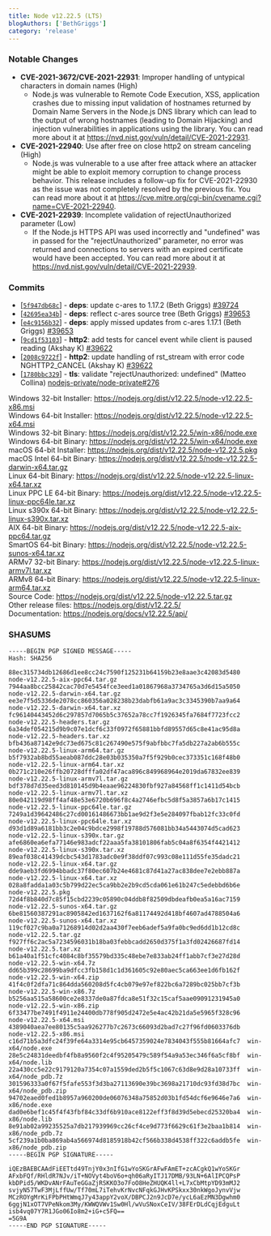 ```yaml
---
title: Node v12.22.5 (LTS)
blogAuthors: ['BethGriggs']
category: 'release'
---
```


### Notable Changes

* **CVE-2021-3672/CVE-2021-22931**: Improper handling of untypical characters in domain names (High)
  * Node.js was vulnerable to Remote Code Execution, XSS, application crashes due to missing input validation of hostnames returned by Domain Name Servers in the Node.js DNS library which can lead to the output of wrong hostnames (leading to Domain Hijacking) and injection vulnerabilities in applications using the library. You can read more about it at https://nvd.nist.gov/vuln/detail/CVE-2021-22931.
* **CVE-2021-22940**: Use after free on close http2 on stream canceling (High)
  * Node.js was vulnerable to a use after free attack where an attacker might be able to exploit memory corruption to change process behavior. This release includes a follow-up fix for CVE-2021-22930 as the issue was not completely resolved by the previous fix. You can read more about it at https://cve.mitre.org/cgi-bin/cvename.cgi?name=CVE-2021-22940.
* **CVE-2021-22939**: Incomplete validation of rejectUnauthorized parameter (Low)
  * If the Node.js HTTPS API was used incorrectly and "undefined" was in passed for the "rejectUnauthorized" parameter, no error was returned and connections to servers with an expired certificate would have been accepted. You can read more about it at https://nvd.nist.gov/vuln/detail/CVE-2021-22939.

### Commits

* [[`5f947db68c`](https://github.com/nodejs/node/commit/5f947db68c)] - **deps**: update c-ares to 1.17.2 (Beth Griggs) [#39724](https://github.com/nodejs/node/pull/39724)
* [[`42695ea34b`](https://github.com/nodejs/node/commit/42695ea34b)] - **deps**: reflect c-ares source tree (Beth Griggs) [#39653](https://github.com/nodejs/node/pull/39653)
* [[`e4c9156b32`](https://github.com/nodejs/node/commit/e4c9156b32)] - **deps**: apply missed updates from c-ares 1.17.1 (Beth Griggs) [#39653](https://github.com/nodejs/node/pull/39653)
* [[`9cd1f53103`](https://github.com/nodejs/node/commit/9cd1f53103)] - **http2**: add tests for cancel event while client is paused reading (Akshay K) [#39622](https://github.com/nodejs/node/pull/39622)
* [[`2008c9722f`](https://github.com/nodejs/node/commit/2008c9722f)] - **http2**: update handling of rst\_stream with error code NGHTTP2\_CANCEL (Akshay K) [#39622](https://github.com/nodejs/node/pull/39622)
* [[`1780bbc329`](https://github.com/nodejs/node/commit/1780bbc329)] - **tls**: validate "rejectUnauthorized: undefined" (Matteo Collina) [nodejs-private/node-private#276](https://github.com/nodejs-private/node-private/pull/276)

Windows 32-bit Installer: https://nodejs.org/dist/v12.22.5/node-v12.22.5-x86.msi<br>
Windows 64-bit Installer: https://nodejs.org/dist/v12.22.5/node-v12.22.5-x64.msi<br>
Windows 32-bit Binary: https://nodejs.org/dist/v12.22.5/win-x86/node.exe<br>
Windows 64-bit Binary: https://nodejs.org/dist/v12.22.5/win-x64/node.exe<br>
macOS 64-bit Installer: https://nodejs.org/dist/v12.22.5/node-v12.22.5.pkg<br>
macOS Intel 64-bit Binary: https://nodejs.org/dist/v12.22.5/node-v12.22.5-darwin-x64.tar.gz<br>
Linux 64-bit Binary: https://nodejs.org/dist/v12.22.5/node-v12.22.5-linux-x64.tar.xz<br>
Linux PPC LE 64-bit Binary: https://nodejs.org/dist/v12.22.5/node-v12.22.5-linux-ppc64le.tar.xz<br>
Linux s390x 64-bit Binary: https://nodejs.org/dist/v12.22.5/node-v12.22.5-linux-s390x.tar.xz<br>
AIX 64-bit Binary: https://nodejs.org/dist/v12.22.5/node-v12.22.5-aix-ppc64.tar.gz<br>
SmartOS 64-bit Binary: https://nodejs.org/dist/v12.22.5/node-v12.22.5-sunos-x64.tar.xz<br>
ARMv7 32-bit Binary: https://nodejs.org/dist/v12.22.5/node-v12.22.5-linux-armv7l.tar.xz<br>
ARMv8 64-bit Binary: https://nodejs.org/dist/v12.22.5/node-v12.22.5-linux-arm64.tar.xz<br>
Source Code: https://nodejs.org/dist/v12.22.5/node-v12.22.5.tar.gz<br>
Other release files: https://nodejs.org/dist/v12.22.5/<br>
Documentation: https://nodejs.org/docs/v12.22.5/api/

### SHASUMS

```
-----BEGIN PGP SIGNED MESSAGE-----
Hash: SHA256

88ec315734db12686d1ee8cc24c7590f125231b64159b23e8aae3c42083d5480  node-v12.22.5-aix-ppc64.tar.gz
7944aa8bcc25842cac70d7e5454fce3eed1a01867968a3734765a3d6d15a5050  node-v12.22.5-darwin-x64.tar.gz
ee3e7f5d5336de2078cc860356a028238b23dabfb61a9ac3c3345390b7aa9a64  node-v12.22.5-darwin-x64.tar.xz
fc96140443452d6c297857d7065b5c37652a78cc7f1926345fa7684f7723fcc2  node-v12.22.5-headers.tar.gz
6a34def054215d9b9c07e1dcf6c33f0972f65881bbfd89557d65c8e41ac95d8a  node-v12.22.5-headers.tar.xz
bfb436a87142e9dc73ed675c81c267490e575f9abfbbc7fa5db227a2ab6b555c  node-v12.22.5-linux-arm64.tar.gz
b5f7932ab8bd55aeab087ddc28e03b035350a7f5f929b0cec373351c168f48b0  node-v12.22.5-linux-arm64.tar.xz
0b271c210e26ffb20728dfffa02df47aca896c849968964e2019da67832ee839  node-v12.22.5-linux-armv7l.tar.gz
bdf378d7d35eed3d810145d9b4eaae96224830fbf927a84568ff1c1411d54bcb  node-v12.22.5-linux-armv7l.tar.xz
80e042119d98ff4af48e53e6720b696f8c4a2746efbc5d8f5a3857a6b17c1415  node-v12.22.5-linux-ppc64le.tar.gz
7249a1d39642486c27cd00161486673bb1ae9d2f3e5e284097fbab12fc33c0fd  node-v12.22.5-linux-ppc64le.tar.xz
d93d1d89a6181bb3c2e04c9bdce2998f19788d576081bb34a5443074d5cad623  node-v12.22.5-linux-s390x.tar.gz
afe6860ea6efa77146e983adcf22aaa5fa38101806fab5c04a8f6354f4421412  node-v12.22.5-linux-s390x.tar.xz
89eaf038c41439dcbc543d1783adc0e9f38ddf07c993c08e111d55fe35dadc21  node-v12.22.5-linux-x64.tar.gz
dde9aeb3fd6994bbadc37f80ec607b24e4681c87d41a27ac838dee7e2ebb887a  node-v12.22.5-linux-x64.tar.xz
028a8fadda1a03c5b799d22ec5ca9bb2e2b9cd5cda061e61b247c5edebbd6b6e  node-v12.22.5.pkg
72d4f8b840d7c85f15cbd2239c05890c04ddb8f82509dbdeafb0ea5a16ac7159  node-v12.22.5-sunos-x64.tar.gz
6be81560387291ac8905842ed1637162f6a81174492d418bf4607ad4788504a6  node-v12.22.5-sunos-x64.tar.xz
119cf027c9ba0a71268914d02d2aa430f7eeb6adef5a9fa0bc9ed6dd1b12cd8c  node-v12.22.5.tar.gz
f927ff6c2ac5a7234596031b18ba03febbcadd2650d375f1a3fd02426687fd14  node-v12.22.5.tar.xz
b61a40a1f51cfc4084c8bf35579bd335c48ebe7e833ab24ff1abb7cf3e27d28d  node-v12.22.5-win-x64.7z
dd65b399c28699ba9dfcc3fb158d1c1d361605c92e80aec5ca663ee1d6fb162f  node-v12.22.5-win-x64.zip
41f4c0f2dfa71c864dda560208d5fc4cb079e97ef822bc6a7289bc025bb7cf3b  node-v12.22.5-win-x86.7z
b5256aa515a58600ce2e8337de0a87fdca8e51f32c15caf5aae09091231945a0  node-v12.22.5-win-x86.zip
6f33477be7491f4911e24400db778f905d2472e5e4ac42b21da5e5965f328c96  node-v12.22.5-x64.msi
4389040aea7ee80135c5aa926277b7c2673c66093d2bad7c27f96fd0603376db  node-v12.22.5-x86.msi
c16d71b5a3dfc24f39fe64a3314e95cb6457359024e7834043f555b81664afc7  win-x64/node.exe
28e5c24831deedbf4fb8a9560f2c4f95205479c589f54a9a53ec346f6a5cf8bf  win-x64/node.lib
22a430cc5e22c9179120a7354c07a1559ded2b5f5c1067c63d8e9d28a10733ff  win-x64/node_pdb.7z
301596333a0f67f5fafe553f3d3ba27113690e39bc3698a21710dc93fd38d7bc  win-x64/node_pdb.zip
94702eaed0fed1b8957a960200de06076348a75852d03b1fd54dcf6e9646e7a6  win-x86/node.exe
dad0e6bef1c45f4f43fbf84c33df6b910ace8122eff3f8d39d5ebecd25320ba4  win-x86/node.lib
8e91ab02a99235525a7db217939969cc26cf4ce9d773f6629c61f3e2baa1b814  win-x86/node_pdb.7z
5cf239a1b0ba869ab4a566974d8185918b42cf566b338d4538ff322c6addb5fe  win-x86/node_pdb.zip
-----BEGIN PGP SIGNATURE-----

iQEzBAEBCAAdFiEETtd49TnjY0x3nIfG1wYoSKGrAFwFAmET+zcACgkQ1wYoSKGr
AFxbFQf/RHldR7NJv/iT+NOVyt4boV6o+qh06aRyITJ17DMB/93LN+6AlIPCQPsP
kbDPid5/WKDvANrFAuTeGGaZjRSKKO3o7FoO8HeZHUQK4ll+L7xCbMtpYD93mMJ2
svjyN57TwF3MjLffUw/Tf70mL7iTehvKrNvcNFqkGJHvKPSkxx30nkWgoJynvVjw
MCzROYgMrKiFPbPHtWmqJ7y43appY2voX/DBPCJ2n9JcD7e/ycL6aEzMN3Dgwhm0
6ggjN1xOT7VPeNkom3My/KWWQVWv1Sw0Hl/wVuSNoxCeIV/38FErDLdCqjEdguLt
isb4vq07Y7R1JGo06Io8m2+iG+c5FQ==
=5G9A
-----END PGP SIGNATURE-----

```
